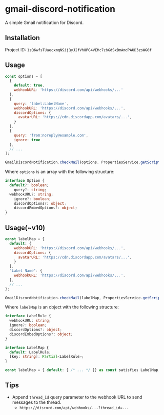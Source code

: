 # gmail-discord-notification

A simple Gmail notification for Discord.

## Installation

Project ID: `1zQ6wfsTUaecxmqNSijQyJ2fVh8PG4VEMc7zbGdSxBmAmdPAUD3zsWG0f`

## Usage
```js
const options = [
  {
    default: true,
    webhookURL: 'https://discord.com/api/webhooks/...'
  },
  {
    query: 'label:LabelName',
    webhookURL: 'https://discord.com/api/webhooks/...',
    discordOptions: {
      avatarURL: 'https://cdn.discordapp.com/avatars/...',
    }
  },
  {
    query: 'from:noreply@example.com',
    ignore: true
  },
  // ...
];

GmailDiscordNotification.checkMail(options, PropertiesService.getScriptProperties());
```

Where `options` is an array with the following structure:
```ts
interface Option {
  default?: boolean;
	query?: string;
  webhookURL?: string;
	ignore?: boolean;
	discordOptions?: object;
	discordEmbedOptions?: object;
}
```

## Usage(~v10)
```js
const labelMap = {
  default: {
    webhookURL: 'https://discord.com/api/webhooks/...',
    discordOptions: {
      avatarURL: 'https://cdn.discordapp.com/avatars/...',
    }
  },
  "Label Name": {
    webhookURL: 'https://discord.com/api/webhooks/...',
  },
  // ...
};

GmailDiscordNotification.checkMail(labelMap, PropertiesService.getScriptProperties());
```

Where `labelMap` is an object with the following structure:
```ts
interface LabelRule {
  webhookURL: string;
  ignore?: boolean;
  discordOptions?: object;
  discordEmbedOptions?: object;
}

interface LabelMap {
  default: LabelRule;
  [key: string]: Partial<LabelRule>;
}

const labelMap = { default: { /* ... */ }} as const satisfies LabelMap;
```

## Tips
- Append `thread_id` query parameter to the webhook URL to send messages to the thread.
  - `https://discord.com/api/webhooks/...?thread_id=...`

